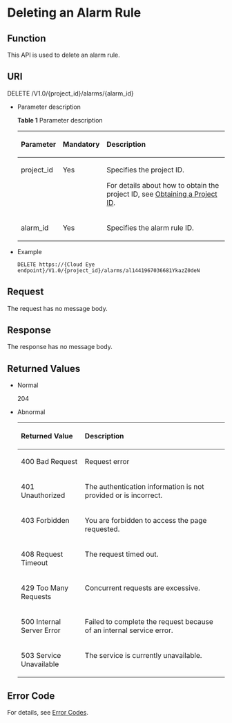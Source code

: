 # Deleting an Alarm Rule<a name="EN-US_TOPIC_0171212631"></a>

## Function<a name="section438541220332"></a>

This API is used to delete an alarm rule.

## URI<a name="section4284924220332"></a>

DELETE /V1.0/\{project\_id\}/alarms/\{alarm\_id\}

-   Parameter description

    **Table  1**  Parameter description

    <a name="table6195694220332"></a>
    <table><thead align="left"><tr id="row3240387120332"><th class="cellrowborder" valign="top" width="19.99%" id="mcps1.2.4.1.1"><p id="p746789920332"><a name="p746789920332"></a><a name="p746789920332"></a>Parameter</p>
    </th>
    <th class="cellrowborder" valign="top" width="20.93%" id="mcps1.2.4.1.2"><p id="p92007920332"><a name="p92007920332"></a><a name="p92007920332"></a>Mandatory</p>
    </th>
    <th class="cellrowborder" valign="top" width="59.08%" id="mcps1.2.4.1.3"><p id="p741760420332"><a name="p741760420332"></a><a name="p741760420332"></a>Description</p>
    </th>
    </tr>
    </thead>
    <tbody><tr id="row6395507420332"><td class="cellrowborder" valign="top" width="19.99%" headers="mcps1.2.4.1.1 "><p id="p1297848020332"><a name="p1297848020332"></a><a name="p1297848020332"></a>project_id</p>
    </td>
    <td class="cellrowborder" valign="top" width="20.93%" headers="mcps1.2.4.1.2 "><p id="p4462392620332"><a name="p4462392620332"></a><a name="p4462392620332"></a>Yes</p>
    </td>
    <td class="cellrowborder" valign="top" width="59.08%" headers="mcps1.2.4.1.3 "><p id="p5776825320332"><a name="p5776825320332"></a><a name="p5776825320332"></a>Specifies the project ID.</p>
    <p id="p126259299619"><a name="p126259299619"></a><a name="p126259299619"></a>For details about how to obtain the project ID, see <a href="obtaining-a-project-id.md">Obtaining a Project ID</a>.</p>
    </td>
    </tr>
    <tr id="row52895577203555"><td class="cellrowborder" valign="top" width="19.99%" headers="mcps1.2.4.1.1 "><p id="p56683338203555"><a name="p56683338203555"></a><a name="p56683338203555"></a>alarm_id</p>
    </td>
    <td class="cellrowborder" valign="top" width="20.93%" headers="mcps1.2.4.1.2 "><p id="p27947631203555"><a name="p27947631203555"></a><a name="p27947631203555"></a>Yes</p>
    </td>
    <td class="cellrowborder" valign="top" width="59.08%" headers="mcps1.2.4.1.3 "><p id="p49165616203555"><a name="p49165616203555"></a><a name="p49165616203555"></a>Specifies the alarm rule ID.</p>
    </td>
    </tr>
    </tbody>
    </table>


-   Example

    ```
    DELETE https://{Cloud Eye endpoint}/V1.0/{project_id}/alarms/al1441967036681YkazZ0deN
    ```


## Request<a name="section1403745820332"></a>

The request has no message body.

## Response<a name="section5063939020332"></a>

The response has no message body.

## Returned Values<a name="section624021320332"></a>

-   Normal

    204

-   Abnormal

    <a name="table5391277220332"></a>
    <table><thead align="left"><tr id="row5214588820332"><th class="cellrowborder" valign="top" width="30.830000000000002%" id="mcps1.1.3.1.1"><p id="p6306739920332"><a name="p6306739920332"></a><a name="p6306739920332"></a>Returned Value</p>
    </th>
    <th class="cellrowborder" valign="top" width="69.17%" id="mcps1.1.3.1.2"><p id="p818568620332"><a name="p818568620332"></a><a name="p818568620332"></a>Description</p>
    </th>
    </tr>
    </thead>
    <tbody><tr id="row5906085420332"><td class="cellrowborder" valign="top" width="30.830000000000002%" headers="mcps1.1.3.1.1 "><p id="p1919988720332"><a name="p1919988720332"></a><a name="p1919988720332"></a>400 Bad Request</p>
    </td>
    <td class="cellrowborder" valign="top" width="69.17%" headers="mcps1.1.3.1.2 "><p id="p1168698420332"><a name="p1168698420332"></a><a name="p1168698420332"></a>Request error</p>
    </td>
    </tr>
    <tr id="row3807399220332"><td class="cellrowborder" valign="top" width="30.830000000000002%" headers="mcps1.1.3.1.1 "><p id="p6409448420332"><a name="p6409448420332"></a><a name="p6409448420332"></a>401 Unauthorized</p>
    </td>
    <td class="cellrowborder" valign="top" width="69.17%" headers="mcps1.1.3.1.2 "><p id="p2427074120332"><a name="p2427074120332"></a><a name="p2427074120332"></a>The authentication information is not provided or is incorrect.</p>
    </td>
    </tr>
    <tr id="row1711008520332"><td class="cellrowborder" valign="top" width="30.830000000000002%" headers="mcps1.1.3.1.1 "><p id="p4373966420332"><a name="p4373966420332"></a><a name="p4373966420332"></a>403 Forbidden</p>
    </td>
    <td class="cellrowborder" valign="top" width="69.17%" headers="mcps1.1.3.1.2 "><p id="p5325190820332"><a name="p5325190820332"></a><a name="p5325190820332"></a>You are forbidden to access the page requested.</p>
    </td>
    </tr>
    <tr id="row950512420332"><td class="cellrowborder" valign="top" width="30.830000000000002%" headers="mcps1.1.3.1.1 "><p id="p3171757520332"><a name="p3171757520332"></a><a name="p3171757520332"></a>408 Request Timeout</p>
    </td>
    <td class="cellrowborder" valign="top" width="69.17%" headers="mcps1.1.3.1.2 "><p id="p1898679120332"><a name="p1898679120332"></a><a name="p1898679120332"></a>The request timed out.</p>
    </td>
    </tr>
    <tr id="row3666339320332"><td class="cellrowborder" valign="top" width="30.830000000000002%" headers="mcps1.1.3.1.1 "><p id="p1694483820332"><a name="p1694483820332"></a><a name="p1694483820332"></a>429 Too Many Requests</p>
    </td>
    <td class="cellrowborder" valign="top" width="69.17%" headers="mcps1.1.3.1.2 "><p id="p3035465220332"><a name="p3035465220332"></a><a name="p3035465220332"></a>Concurrent requests are excessive.</p>
    </td>
    </tr>
    <tr id="row475641720332"><td class="cellrowborder" valign="top" width="30.830000000000002%" headers="mcps1.1.3.1.1 "><p id="p4972547420332"><a name="p4972547420332"></a><a name="p4972547420332"></a>500 Internal Server Error</p>
    </td>
    <td class="cellrowborder" valign="top" width="69.17%" headers="mcps1.1.3.1.2 "><p id="p123162520332"><a name="p123162520332"></a><a name="p123162520332"></a>Failed to complete the request because of an internal service error.</p>
    </td>
    </tr>
    <tr id="row1108462520332"><td class="cellrowborder" valign="top" width="30.830000000000002%" headers="mcps1.1.3.1.1 "><p id="p2543941720332"><a name="p2543941720332"></a><a name="p2543941720332"></a>503 Service Unavailable</p>
    </td>
    <td class="cellrowborder" valign="top" width="69.17%" headers="mcps1.1.3.1.2 "><p id="p4732687320332"><a name="p4732687320332"></a><a name="p4732687320332"></a>The service is currently unavailable.</p>
    </td>
    </tr>
    </tbody>
    </table>


## Error Code<a name="section13819114315466"></a>

For details, see  [Error Codes](error-codes.md).

